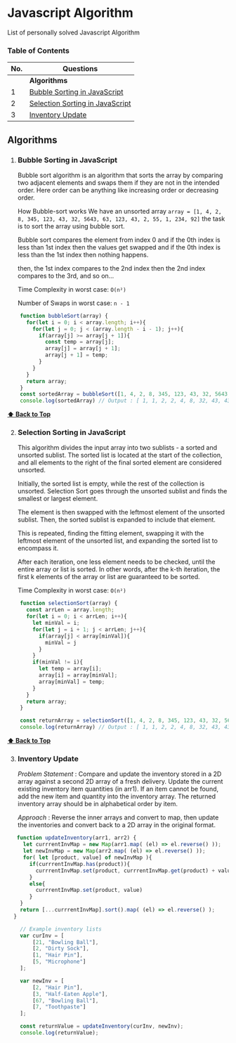 # Javascript Algorithm
List of personally solved Javascript Algorithm

### Table of Contents

| No. | Questions |
| --- | --------- |
|   | **Algorithms** |
|1  | [Bubble Sorting in JavaScript](#bubble-sort) |
|2  | [Selection Sorting in JavaScript](#selection-sort) |
|3  | [Inventory Update](#inventor-update) |

## Algorithms
    
1. ### Bubble Sorting in JavaScript

    Bubble sort algorithm is an algorithm that sorts the array by comparing two adjacent elements and swaps them if they are not in the intended order. Here order can be anything like increasing order or decreasing order.

    How Bubble-sort works
    We have an unsorted array `array = [1, 4, 2, 8, 345, 123, 43, 32, 5643, 63, 123, 43, 2, 55, 1, 234, 92]` the task is to sort the array using bubble sort. 

    Bubble sort compares the element from index 0 and if the 0th index is less than 1st index then the values get swapped and if the 0th index is less than the 1st index then nothing happens.

    then, the 1st index compares to the 2nd index then the 2nd index compares to the 3rd, and so on…
    
    Time Complexity in worst case: `O(n²)` 
    
    Number of Swaps in worst case: `n - 1`
    
```javascript
    function bubbleSort(array) {
      for(let i = 0; i < array.length; i++){
        for(let j = 0; j < (array.length - i - 1); j++){
          if(array[j] >= array[j + 1]){
            const temp = array[j];
            array[j] = array[j + 1];
            array[j + 1] = temp;
          }
        }
      }
      return array;
    }
    const sortedArray = bubbleSort([1, 4, 2, 8, 345, 123, 43, 32, 5643, 63, 123, 43, 2, 55, 1, 234, 92]);
    console.log(sortedArray) // Output : [ 1, 1, 2, 2, 4, 8, 32, 43, 43, 55, 63, 92, 123, 123, 234, 345, 5643 ]
```

   **[⬆ Back to Top](#table-of-contents)**

2. ### Selection Sorting in JavaScript

    This algorithm divides the input array into two sublists - a sorted and unsorted sublist. The sorted list is located at the start of the collection, and all elements to the right of the final sorted element are considered unsorted.

    Initially, the sorted list is empty, while the rest of the collection is unsorted. Selection Sort goes through the unsorted sublist and finds the smallest or largest element.

    The element is then swapped with the leftmost element of the unsorted sublist. Then, the sorted sublist is expanded to include that element.

    This is repeated, finding the fitting element, swapping it with the leftmost element of the unsorted list, and expanding the sorted list to encompass it.

    After each iteration, one less element needs to be checked, until the entire array or list is sorted. In other words, after the k-th iteration, the first k elements of the array or list are guaranteed to be sorted.
    
    Time Complexity in worst case: `O(n²)`
    
```javascript
    function selectionSort(array) {
      const arrLen = array.length;
      for(let i = 0; i < arrLen; i++){
        let minVal = i;
        for(let j = i + 1; j < arrLen; j++){
          if(array[j] < array[minVal]){
            minVal = j
          }
        }
        if(minVal != i){
          let temp = array[i];
          array[i] = array[minVal];
          array[minVal] = temp;
        }
      }
      return array;
    }

    const returnArray = selectionSort([1, 4, 2, 8, 345, 123, 43, 32, 5643, 63, 123, 43, 2, 55, 1, 234, 92]);
    console.log(returnArray) // Output : [ 1, 1, 2, 2, 4, 8, 32, 43, 43, 55, 63, 92, 123, 123, 234, 345, 5643 ]
```

   **[⬆ Back to Top](#table-of-contents)**
   
   
3. ### Inventory Update

    *Problem Statement* : Compare and update the inventory stored in a 2D array against a second 2D array of a fresh delivery. Update the current existing inventory item quantities (in arr1). If an item cannot be found, add the new item and quantity into the inventory array. The returned inventory array should be in alphabetical order by item.
    
    *Approach* : Reverse the inner arrays and convert to map, then update the inventories and convert back to a 2D array in the original format.
    
```javascript
   function updateInventory(arr1, arr2) {
     let currrentInvMap = new Map(arr1.map( (el) => el.reverse() ));
     let newInvMap = new Map(arr2.map( (el) => el.reverse() ));
     for( let [product, value] of newInvMap ){
       if(currrentInvMap.has(product)){
         currrentInvMap.set(product, currrentInvMap.get(product) + value );
       }
       else{
         currrentInvMap.set(product, value)
       }
    }
    return [...currrentInvMap].sort().map( (el) => el.reverse() );
  }

    // Example inventory lists
    var curInv = [
        [21, "Bowling Ball"],
        [2, "Dirty Sock"],
        [1, "Hair Pin"],
        [5, "Microphone"]
    ];

    var newInv = [
        [2, "Hair Pin"],
        [3, "Half-Eaten Apple"],
        [67, "Bowling Ball"],
        [7, "Toothpaste"]
    ];

    const returnValue = updateInventory(curInv, newInv);
    console.log(returnValue);
```
